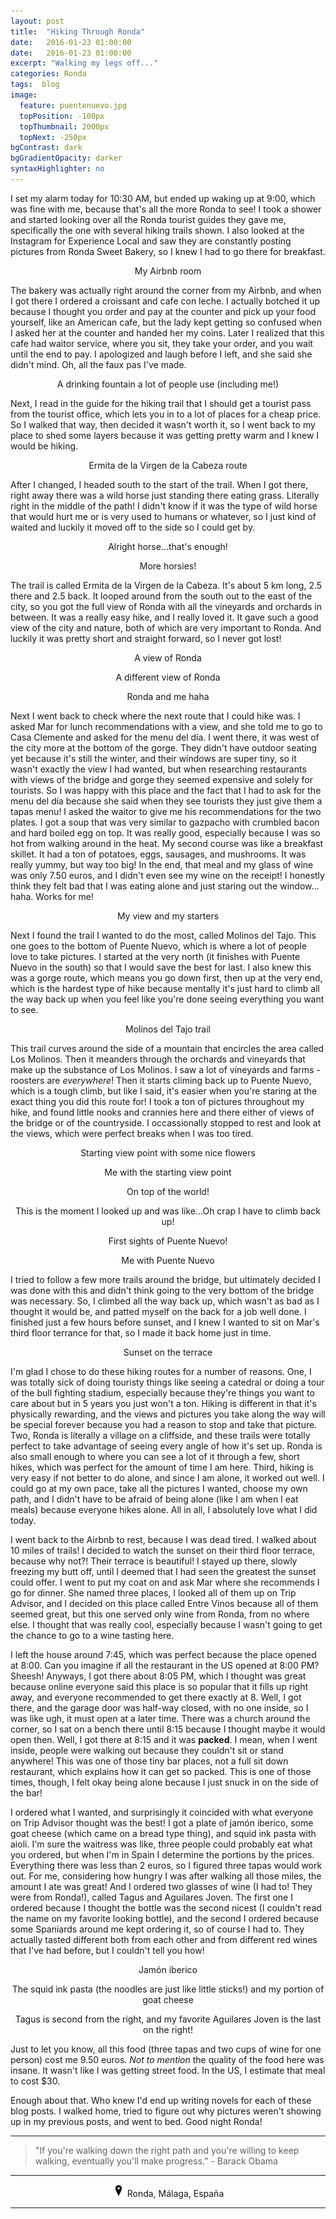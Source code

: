 ```yaml
---
layout: post
title:  "Hiking Through Ronda"
date:   2016-01-23 01:00:00
date:   2016-01-23 01:00:00
excerpt: "Walking my legs off..."
categories: Ronda
tags:  blog
image:
  feature: puentenuevo.jpg
  topPosition: -100px
  topThumbnail: 2000px
  topNext: -250px
bgContrast: dark
bgGradientOpacity: darker
syntaxHighlighter: no
---
```


I set my alarm today for 10:30 AM, but ended up waking up at 9:00, which was fine with me, because that's all the more Ronda to see! I took a shower and started looking over all the Ronda tourist guides they gave me, specifically the one with several hiking trails shown. I also looked at the Instagram for Experience Local and saw they are constantly posting pictures from Ronda Sweet Bakery, so I knew I had to go there for breakfast.

<div class="img img--fullContainer img--14xLeading" style="background-image: url({{ site.baseurl_posts_img }}spain/hikingthroughronda/01.jpg);"></div>
<center><p style="font-size: 14px;">My Airbnb room</p></center>

The bakery was actually right around the corner from my Airbnb, and when I got there I ordered a croissant and cafe con leche. I actually botched it up because I thought you order and pay at the counter and pick up your food yourself, like an American cafe, but the lady kept getting so confused when I asked her at the counter and handed her my coins. Later I realized that this cafe had waitor service, where you sit, they take your order, and you wait until the end to pay. I apologized and laugh before I left, and she said she didn't mind. Oh, all the faux pas I've made.

<div class="img img--fullContainer img--14xLeading" style="background-image: url({{ site.baseurl_posts_img }}spain/hikingthroughronda/03.jpg);"></div>
<center><p style="font-size: 14px;">A drinking fountain a lot of people use (including me!)</p></center>

Next, I read in the guide for the hiking trail that I should get a tourist pass from the tourist office, which lets you in to a lot of places for a cheap price. So I walked that way, then decided it wasn't worth it, so I went back to my place to shed some layers because it was getting pretty warm and I knew I would be hiking.

<div class="img img--fullContainer img--14xLeading" style="background-image: url({{ site.baseurl_posts_img }}spain/hikingthroughronda/02.jpg);"></div>
<center><p style="font-size: 14px;">Ermita de la Virgen de la Cabeza route</p></center>

After I changed, I headed south to the start of the trail. When I got there, right away there was a wild horse just standing there eating grass. Literally right in the middle of the path! I didn't know if it was the type of wild horse that would hurt me or is very used to humans or whatever, so I just kind of waited and luckily it moved off to the side so I could get by.

<div class="img img--fullContainer img--14xLeading" style="background-image: url({{ site.baseurl_posts_img }}spain/hikingthroughronda/04.jpg);"></div>
<center><p style="font-size: 14px;">Alright horse...that's enough!</p></center>

<div class="img img--fullContainer img--14xLeading" style="background-image: url({{ site.baseurl_posts_img }}spain/hikingthroughronda/05.jpg);"></div>
<center><p style="font-size: 14px;">More horsies!</p></center>

The trail is called Ermita de la Virgen de la Cabeza. It's about 5 km long, 2.5 there and 2.5 back. It looped around from the south out to the east of the city, so you got the full view of Ronda with all the vineyards and orchards in between. It was a really easy hike, and I really loved it. It gave such a good view of the city and nature, both of which are very important to Ronda. And luckily it was pretty short and straight forward, so I never got lost!

<div class="img img--fullContainer img--14xLeading" style="background-image: url({{ site.baseurl_posts_img }}spain/hikingthroughronda/06.jpg);"></div>
<center><p style="font-size: 14px;">A view of Ronda</p></center>

<div class="img img--fullContainer img--14xLeading" style="background-image: url({{ site.baseurl_posts_img }}spain/hikingthroughronda/07.jpg);"></div>
<center><p style="font-size: 14px;">A different view of Ronda</p></center>

<div class="img img--fullContainer img--14xLeading" style="background-image: url({{ site.baseurl_posts_img }}spain/hikingthroughronda/08.jpg);"></div>
<center><p style="font-size: 14px;">Ronda and me haha</p></center>

Next I went back to check where the next route that I could hike was. I asked Mar for lunch recommendations with a view, and she told me to go to Casa Clemente and asked for the menu del día. I went there, it was west of the city more at the bottom of the gorge. They didn't have outdoor seating yet because it's still the winter, and their windows are super tiny, so it wasn't exactly the view I had wanted, but when researching restaurants with views of the bridge and gorge they seemed expensive and solely for tourists. So I was happy with this place and the fact that I had to ask for the menu del día because she said when they see tourists they just give them a tapas menu! I asked the waitor to give me his recommendations for the two plates. I got a soup that was very similar to gazpacho with crumbled bacon and hard boiled egg on top. It was really good, especially because I was so hot from walking around in the heat. My second course was like a breakfast skillet. It had a ton of potatoes, eggs, sausages, and mushrooms. It was really yummy, but way too big! In the end, that meal and my glass of wine was only 7.50 euros, and I didn't even see my wine on the receipt! I honestly think they felt bad that I was eating alone and just staring out the window... haha. Works for me!

<div class="img img--fullContainer img--14xLeading" style="background-image: url({{ site.baseurl_posts_img }}spain/hikingthroughronda/09.jpg);"></div>
<center><p style="font-size: 14px;">My view and my starters</p></center>

Next I found the trail I wanted to do the most, called Molinos del Tajo. This one goes to the bottom of Puente Nuevo, which is where a lot of people love to take pictures. I started at the very north (it finishes with Puente Nuevo in the south) so that I would save the best for last. I also knew this was a gorge route, which means you go down first, then up at the very end, which is the hardest type of hike because mentally it's just hard to climb all the way back up when you feel like you're done seeing everything you want to see.

<div class="img img--fullContainer img--14xLeading" style="background-image: url({{ site.baseurl_posts_img }}spain/hikingthroughronda/10.jpg);"></div>
<center><p style="font-size: 14px;">Molinos del Tajo trail</p></center>

This trail curves around the side of a mountain that encircles the area called Los Molinos. Then it meanders through the orchards and vineyards that make up the substance of Los Molinos. I saw a lot of vineyards and farms - roosters are *everywhere*! Then it starts climing back up to Puente Nuevo, which is a tough climb, but like I said, it's easier when you're staring at the exact thing you did this route for! I took a ton of pictures throughout my hike, and found little nooks and crannies here and there either of views of the bridge or of the countryside. I occassionally stopped to rest and look at the views, which were perfect breaks when I was too tired.

<div class="img img--fullContainer img--14xLeading" style="background-image: url({{ site.baseurl_posts_img }}spain/hikingthroughronda/11.jpg);"></div>
<center><p style="font-size: 14px;">Starting view point with some nice flowers</p></center>

<div class="img img--fullContainer img--14xLeading" style="background-image: url({{ site.baseurl_posts_img }}spain/hikingthroughronda/12.jpg);"></div>
<center><p style="font-size: 14px;">Me with the starting view point</p></center>

<div class="img img--fullContainer img--14xLeading" style="background-image: url({{ site.baseurl_posts_img }}spain/hikingthroughronda/13.jpg);"></div>
<center><p style="font-size: 14px;">On top of the world!</p></center>

<div class="img img--fullContainer img--14xLeading" style="background-image: url({{ site.baseurl_posts_img }}spain/hikingthroughronda/14.jpg);"></div>
<center><p style="font-size: 14px;">This is the moment I looked up and was like...Oh crap I have to climb back up!</p></center>

<div class="img img--fullContainer img--14xLeading" style="background-image: url({{ site.baseurl_posts_img }}spain/hikingthroughronda/15.jpg);"></div>
<center><p style="font-size: 14px;">First sights of Puente Nuevo!</p></center>

<div class="img img--fullContainer img--14xLeading" style="background-image: url({{ site.baseurl_posts_img }}spain/hikingthroughronda/16.jpg);"></div>
<center><p style="font-size: 14px;">Me with Puente Nuevo</p></center>

I tried to follow a few more trails around the bridge, but ultimately decided I was done with this and didn't think going to the very bottom of the bridge was necessary. So, I climbed all the way back up, which wasn't as bad as I thought it would be, and patted myself on the back for a job well done. I finished just a few hours before sunset, and I knew I wanted to sit on Mar's third floor terrance for that, so I made it back home just in time.

<div class="img img--fullContainer img--14xLeading" style="background-image: url({{ site.baseurl_posts_img }}spain/hikingthroughronda/17.jpg);"></div>
<center><p style="font-size: 14px;">Sunset on the terrace</p></center>

I'm glad I chose to do these hiking routes for a number of reasons. One, I was totally sick of doing touristy things like seeing a catedral or doing a tour of the bull fighting stadium, especially because they're things you want to care about but in 5 years you just won't a ton. Hiking is different in that it's physically rewarding, and the views and pictures you take along the way will be special forever because you had a reason to stop and take that picture. Two, Ronda is literally a village on a cliffside, and these trails were totally perfect to take advantage of seeing every angle of how it's set up. Ronda is also small enough to where you can see a lot of it through a few, short hikes, which was perfect for the amount of time I am here. Third, hiking is very easy if not better to do alone, and since I am alone, it worked out well. I could go at my own pace, take all the pictures I wanted, choose my own path, and I didn't have to be afraid of being alone (like I am when I eat meals) because everyone hikes alone. All in all, I absolutely love what I did today.

I went back to the Airbnb to rest, because I was dead tired. I walked about 10 miles of trails! I decided to watch the sunset on their third floor terrace, because why not?! Their terrace is beautiful! I stayed up there, slowly freezing my butt off, until I deemed that I had seen the greatest the sunset could offer. I went to put my coat on and ask Mar where she recommends I go for dinner. She named three places, I looked all of them up on Trip Advisor, and I decided on this place called Entre Vinos because all of them seemed great, but this one served only wine from Ronda, from no where else. I thought that was really cool, especially because I wasn't going to get the chance to go to a wine tasting here.

I left the house around 7:45, which was perfect because the place opened at 8:00. Can you imagine if all the restaurant in the US opened at 8:00 PM? Sheesh! Anyways, I got there about 8:05 PM, which I thought was great because online everyone said this place is so popular that it fills up right away, and everyone recommended to get there exactly at 8. Well, I got there, and the garage door was half-way closed, with no one inside, so I was like ugh, it must open at a later time. There was a church around the corner, so I sat on a bench there until 8:15 because I thought maybe it would open then. Well, I got there at 8:15 and it was **packed**. I mean, when I went inside, people were walking out because they couldn't sit or stand anywhere! This was one of those tiny bar places, not a full sit down restaurant, which explains how it can get so packed. This is one of those times, though, I felt okay being alone because I just snuck in on the side of the bar!

I ordered what I wanted, and surprisingly it coincided with what everyone on Trip Advisor thought was the best! I got a plate of jamón iberico, some goat cheese (which came on a bread type thing), and squid ink pasta with aioli. I'm sure the waitress was like, three people could probably eat what you ordered, but when I'm in Spain I determine the portions by the prices. Everything there was less than 2 euros, so I figured three tapas would work out. For me, considering how hungry I was after walking all those miles, the amount I ate was great! And I ordered two glasses of wine (I had to! They were from Ronda!), called Tagus and Aguilares Joven. The first one I ordered because I thought the bottle was the second nicest (I couldn't read the name on my favorite looking bottle), and the second I ordered because some Spaniards around me kept ordering it, so of course I had to. They actually tasted different both from each other and from different red wines that I've had before, but I couldn't tell you how!

<div class="img img--fullContainer img--14xLeading" style="background-image: url({{ site.baseurl_posts_img }}spain/hikingthroughronda/18.jpg);"></div>
<center><p style="font-size: 14px;">Jamón iberico</p></center>

<div class="img img--fullContainer img--14xLeading" style="background-image: url({{ site.baseurl_posts_img }}spain/hikingthroughronda/19.jpg);"></div>
<center><p style="font-size: 14px;">The squid ink pasta (the noodles are just like little sticks!) and my portion of goat cheese</p></center>

<div class="img img--fullContainer img--14xLeading" style="background-image: url({{ site.baseurl_posts_img }}spain/hikingthroughronda/20.jpg);"></div>
<center><p style="font-size: 14px;">Tagus is second from the right, and my favorite Aguilares Joven is the last on the right!</p></center>

Just to let you know, all this food (three tapas and two cups of wine for one person) cost me 9.50 euros. *Not to mention* the quality of the food here was insane. It wasn't like I was getting street food. In the US, I estimate that meal to cost $30.

Enough about that. Who knew I'd end up writing novels for each of these blog posts. I walked home, tried to figure out why pictures weren't showing up in my previous posts, and went to bed. Good night Ronda!

<hr>

<blockquote class="largeQuote">"If you're walking down the right path and you're willing to keep walking, eventually you'll make progress." - Barack Obama</blockquote>

<hr>

<center><img src="/assets/images/location.png" height=20px width=20px/> Ronda, Málaga, España</center>

<hr>
